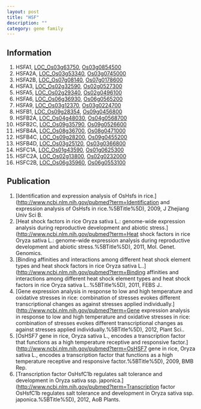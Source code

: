 ```yaml
---
layout: post
title: "HSF"
description: ""
category: gene family
---
```


## Information
1. HSFA1, [LOC_Os03g63750](http://rice.plantbiology.msu.edu/cgi-bin/ORF_infopage.cgi?orf=LOC_Os03g63750), [Os03g0854500](http://rapdb.dna.affrc.go.jp/viewer/gbrowse_details/irgsp1?name=Os03g0854500)
2. HSFA2A, [LOC_Os03g53340](http://rice.plantbiology.msu.edu/cgi-bin/ORF_infopage.cgi?orf=LOC_Os03g53340), [Os03g0745000](http://rapdb.dna.affrc.go.jp/viewer/gbrowse_details/irgsp1?name=Os03g0745000)
3. HSFA2B, [LOC_Os07g08140](http://rice.plantbiology.msu.edu/cgi-bin/ORF_infopage.cgi?orf=LOC_Os07g08140), [Os07g0178600](http://rapdb.dna.affrc.go.jp/viewer/gbrowse_details/irgsp1?name=Os07g0178600)
4. HSFA3, [LOC_Os02g32590](http://rice.plantbiology.msu.edu/cgi-bin/ORF_infopage.cgi?orf=LOC_Os02g32590), [Os02g0527300](http://rapdb.dna.affrc.go.jp/viewer/gbrowse_details/irgsp1?name=Os02g0527300)
5. HSFA5, [LOC_Os02g29340](http://rice.plantbiology.msu.edu/cgi-bin/ORF_infopage.cgi?orf=LOC_Os02g29340), [Os02g0496100](http://rapdb.dna.affrc.go.jp/viewer/gbrowse_details/irgsp1?name=Os02g0496100)
6. HSFA6, [LOC_Os06g36930](http://rice.plantbiology.msu.edu/cgi-bin/ORF_infopage.cgi?orf=LOC_Os06g36930), [Os06g0565200](http://rapdb.dna.affrc.go.jp/viewer/gbrowse_details/irgsp1?name=Os06g0565200)
7. HSFA9, [LOC_Os03g12370](http://rice.plantbiology.msu.edu/cgi-bin/ORF_infopage.cgi?orf=LOC_Os03g12370), [Os03g0224700](http://rapdb.dna.affrc.go.jp/viewer/gbrowse_details/irgsp1?name=Os03g0224700)
8. HSFB1, [LOC_Os09g28354](http://rice.plantbiology.msu.edu/cgi-bin/ORF_infopage.cgi?orf=LOC_Os09g28354), [Os09g0456800](http://rapdb.dna.affrc.go.jp/viewer/gbrowse_details/irgsp1?name=Os09g0456800)
9. HSFB2A, [LOC_Os04g48030](http://rice.plantbiology.msu.edu/cgi-bin/ORF_infopage.cgi?orf=LOC_Os04g48030), [Os04g0568700](http://rapdb.dna.affrc.go.jp/viewer/gbrowse_details/irgsp1?name=Os04g0568700)
10. HSFB2C, [LOC_Os09g35790](http://rice.plantbiology.msu.edu/cgi-bin/ORF_infopage.cgi?orf=LOC_Os09g35790), [Os09g0526600](http://rapdb.dna.affrc.go.jp/viewer/gbrowse_details/irgsp1?name=Os09g0526600)
11. HSFB4A, [LOC_Os08g36700](http://rice.plantbiology.msu.edu/cgi-bin/ORF_infopage.cgi?orf=LOC_Os08g36700), [Os08g0471000](http://rapdb.dna.affrc.go.jp/viewer/gbrowse_details/irgsp1?name=Os08g0471000)
12. HSFB4C, [LOC_Os09g28200](http://rice.plantbiology.msu.edu/cgi-bin/ORF_infopage.cgi?orf=LOC_Os09g28200), [Os09g0455200](http://rapdb.dna.affrc.go.jp/viewer/gbrowse_details/irgsp1?name=Os09g0455200)
13. HSFB4D, [LOC_Os03g25120](http://rice.plantbiology.msu.edu/cgi-bin/ORF_infopage.cgi?orf=LOC_Os03g25120), [Os03g0366800](http://rapdb.dna.affrc.go.jp/viewer/gbrowse_details/irgsp1?name=Os03g0366800)
14. HSFC1A, [LOC_Os01g43590](http://rice.plantbiology.msu.edu/cgi-bin/ORF_infopage.cgi?orf=LOC_Os01g43590), [Os01g0625300](http://rapdb.dna.affrc.go.jp/viewer/gbrowse_details/irgsp1?name=Os01g0625300)
15. HSFC2A, [LOC_Os02g13800](http://rice.plantbiology.msu.edu/cgi-bin/ORF_infopage.cgi?orf=LOC_Os02g13800), [Os02g0232000](http://rapdb.dna.affrc.go.jp/viewer/gbrowse_details/irgsp1?name=Os02g0232000)
16. HSFC2B, [LOC_Os06g35960](http://rice.plantbiology.msu.edu/cgi-bin/ORF_infopage.cgi?orf=LOC_Os06g35960), [Os06g0553100](http://rapdb.dna.affrc.go.jp/viewer/gbrowse_details/irgsp1?name=Os06g0553100)

## Publication
1. [Identification and expression analysis of OsHsfs in rice.](http://www.ncbi.nlm.nih.gov/pubmed?term=Identification and expression analysis of OsHsfs in rice.%5BTitle%5D), 2009, J Zhejiang Univ Sci B.
2. [Heat shock factors in rice Oryza sativa L.: genome-wide expression analysis during reproductive development and abiotic stress.](http://www.ncbi.nlm.nih.gov/pubmed?term=Heat shock factors in rice Oryza sativa L.: genome-wide expression analysis during reproductive development and abiotic stress.%5BTitle%5D), 2011, Mol. Genet. Genomics.
3. [Binding affinities and interactions among different heat shock element types and heat shock factors in rice Oryza sativa L..](http://www.ncbi.nlm.nih.gov/pubmed?term=Binding affinities and interactions among different heat shock element types and heat shock factors in rice Oryza sativa L..%5BTitle%5D), 2011, FEBS J..
4. [Gene expression analysis in response to low and high temperature and oxidative stresses in rice: combination of stresses evokes different transcriptional changes as against stresses applied individually.](http://www.ncbi.nlm.nih.gov/pubmed?term=Gene expression analysis in response to low and high temperature and oxidative stresses in rice: combination of stresses evokes different transcriptional changes as against stresses applied individually.%5BTitle%5D), 2012, Plant Sci..
5. [OsHSF7 gene in rice, Oryza sativa L., encodes a transcription factor that functions as a high temperature receptive and responsive factor.](http://www.ncbi.nlm.nih.gov/pubmed?term=OsHSF7 gene in rice, Oryza sativa L., encodes a transcription factor that functions as a high temperature receptive and responsive factor.%5BTitle%5D), 2009, BMB Rep.
6. [Transcription factor OsHsfC1b regulates salt tolerance and development in Oryza sativa ssp. japonica.](http://www.ncbi.nlm.nih.gov/pubmed?term=Transcription factor OsHsfC1b regulates salt tolerance and development in Oryza sativa ssp. japonica.%5BTitle%5D), 2012, AoB Plants.


